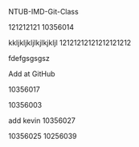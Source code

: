 NTUB-IMD-Git-Class

121212121
10356014

kkljkljkljlkjlkjkljl
12121212121212121212

fdefgsgsgsz

Add at GitHub


10356017

10356003

add kevin
10356027

10356025
10256039


